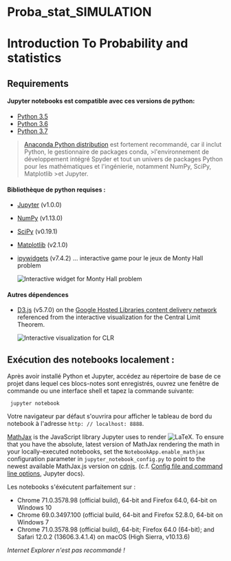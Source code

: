 # Proba_stat_SIMULATION
# Introduction To Probability and statistics


## Requirements

#### Jupyter notebooks est compatible avec ces versions de python:

* [Python 3.5](https://docs.python.org/3.5/whatsnew/3.5.html)
* [Python 3.6](https://docs.python.org/3.6/whatsnew/3.6.html)
* [Python 3.7](https://docs.python.org/3.7/whatsnew/3.7.html)

>[Anaconda Python distribution](https://www.anaconda.com/download/) est fortement recommandé, car il inclut Python, le gestionnaire de packages conda, >l'environnement de développement intégré Spyder et tout un univers de packages Python pour les mathématiques et l'ingénierie, notamment NumPy, SciPy, Matplotlib >et Jupyter.

#### Bibliothèque de python requises :

* [Jupyter](https://jupyter-notebook.readthedocs.io/en/stable/) (v1.0.0)
* [NumPy](https://www.scipy.org/scipylib/download.html) (v1.13.0)
* [SciPy](https://scipy.org/install.html) (v0.19.1)
* [Matplotlib](https://matplotlib.org/index.html) (v2.1.0)
* [ipywidgets](https://ipywidgets.readthedocs.io/en/stable/) (v7.4.2) ... interactive game pour le jeux de  Monty Hall problem 
  
  ![Interactive widget for Monty Hall problem](https://github.com/nevermind78/Proba_stat_4_LM/blob/master/CH0/monty_widget.png)

#### Autres dépendences

* [D3.js](https://d3js.org/) (v5.7.0) on the [Google Hosted Libraries content delivery network](https://developers.google.com/speed/libraries/#d3js) referenced from the interactive visualization for the Central Limit Theorem.

  ![Interactive visualization for CLR](https://github.com/nevermind78/Proba_stat_4_LM/blob/master/CH0/clr_visualization.png)


## Exécution des notebooks localement :

Après avoir installé Python et Jupyter, accédez au répertoire de base de ce projet dans lequel ces blocs-notes sont enregistrés, ouvrez une fenêtre de commande ou une interface shell et tapez la commande suivante:

     jupyter notebook

Votre navigateur par défaut s'ouvrira pour afficher le tableau de bord du notebook à l'adresse `http: // localhost: 8888`.

[MathJax](https://www.mathjax.org/#gettingstarted) is the JavaScript library Jupyter uses to render ![LaTeX](https://github.com/buruzaemon/IntroductionToProbabilityPy/blob/master/assets/LaTeX.png). To ensure that you have the absolute, latest version of MathJax rendering the math in your locally-executed notebooks, set the `NotebookApp.enable_mathjax` configuration parameter in `jupyter_notebook_config.py` to point to the newest available MathJax.js version on [cdnjs](https://cdnjs.com/libraries/mathjax). (c.f. [Config file and command line options](https://jupyter-notebook.readthedocs.io/en/stable/config.html), Jupyter docs).

Les  notebooks s'éxécutent parfaitement sur :

* Chrome 71.0.3578.98 (official build), 64-bit and Firefox 64.0, 64-bit on Windows 10
* Chrome 69.0.3497.100 (official build, 64-bit and Firefox 52.8.0, 64-bit on Windows 7
* Chrome 71.0.3578.98 (official build), 64-bit; Firefox 64.0 (64-bit); and Safari 12.0.2 (13606.3.4.1.4) on macOS (High Sierra, v10.13.6)


_Internet Explorer n'est pas recommandé !_



